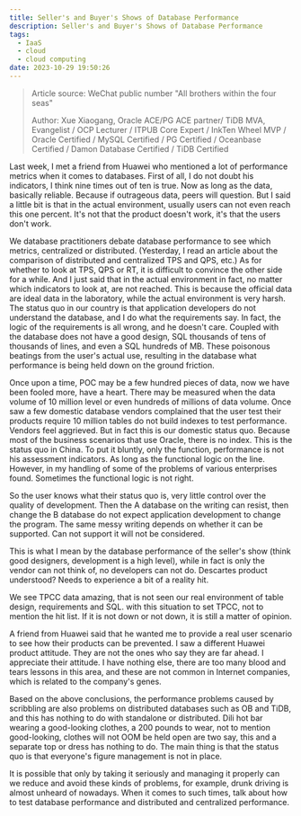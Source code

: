 ```yaml
---
title: Seller's and Buyer's Shows of Database Performance
description: Seller's and Buyer's Shows of Database Performance
tags:
  - IaaS
  - cloud
  - cloud computing
date: 2023-10-29 19:50:26
---
```


> Article source: WeChat public number "All brothers within the four seas"
> 
> Author: Xue Xiaogang, Oracle ACE/PG ACE partner/ TiDB MVA, Evangelist / OCP Lecturer / ITPUB Core Expert / InkTen Wheel MVP / Oracle Certified / MySQL Certified / PG Certified / Oceanbase Certified / Damon Database Certified / TiDB Certified




Last week, I met a friend from Huawei who mentioned a lot of performance metrics when it comes to databases. First of all, I do not doubt his indicators, I think nine times out of ten is true. Now as long as the data, basically reliable. Because if outrageous data, peers will question. But I said a little bit is that in the actual environment, usually users can not even reach this one percent. It's not that the product doesn't work, it's that the users don't work.




We database practitioners debate database performance to see which metrics, centralized or distributed. (Yesterday, I read an article about the comparison of distributed and centralized TPS and QPS, etc.) As for whether to look at TPS, QPS or RT, it is difficult to convince the other side for a while. And I just said that in the actual environment in fact, no matter which indicators to look at, are not reached. This is because the official data are ideal data in the laboratory, while the actual environment is very harsh. The status quo in our country is that application developers do not understand the database, and I do what the requirements say. In fact, the logic of the requirements is all wrong, and he doesn't care. Coupled with the database does not have a good design, SQL thousands of tens of thousands of lines, and even a SQL hundreds of MB. These poisonous beatings from the user's actual use, resulting in the database what performance is being held down on the ground friction.




Once upon a time, POC may be a few hundred pieces of data, now we have been fooled more, have a heart. There may be measured when the data volume of 10 million level or even hundreds of millions of data volume. Once saw a few domestic database vendors complained that the user test their products require 10 million tables do not build indexes to test performance. Vendors feel aggrieved. But in fact this is our domestic status quo. Because most of the business scenarios that use Oracle, there is no index. This is the status quo in China. To put it bluntly, only the function, performance is not his assessment indicators. As long as the functional logic on the line. However, in my handling of some of the problems of various enterprises found. Sometimes the functional logic is not right.




So the user knows what their status quo is, very little control over the quality of development. Then the A database on the writing can resist, then change the B database do not expect application development to change the program. The same messy writing depends on whether it can be supported. Can not support it will not be considered.




This is what I mean by the database performance of the seller's show (think good designers, development is a high level), while in fact is only the vendor can not think of, no developers can not do. Descartes product understood? Needs to experience a bit of a reality hit.




We see TPCC data amazing, that is not seen our real environment of table design, requirements and SQL. with this situation to set TPCC, not to mention the hit list. If it is not down or not down, it is still a matter of opinion.




A friend from Huawei said that he wanted me to provide a real user scenario to see how their products can be prevented. I saw a different Huawei product attitude. They are not the ones who say they are far ahead. I appreciate their attitude. I have nothing else, there are too many blood and tears lessons in this area, and these are not common in Internet companies, which is related to the company's genes.




Based on the above conclusions, the performance problems caused by scribbling are also problems on distributed databases such as OB and TiDB, and this has nothing to do with standalone or distributed. Dili hot bar wearing a good-looking clothes, a 200 pounds to wear, not to mention good-looking, clothes will not OOM be held open are two say, this and a separate top or dress has nothing to do. The main thing is that the status quo is that everyone's figure management is not in place.




It is possible that only by taking it seriously and managing it properly can we reduce and avoid these kinds of problems, for example, drunk driving is almost unheard of nowadays. When it comes to such times, talk about how to test database performance and distributed and centralized performance.